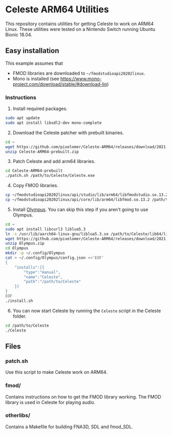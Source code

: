 # Celeste ARM64 Utilities

This repository contains utilities for getting Celeste to work on ARM64 Linux. These utilities were tested on a Nintendo Switch running Ubuntu Bionic 18.04.

## Easy installation

This example assumes that
- FMOD libraries are downloaded to `~/fmodstudioapi20202linux`.
- Mono is installed (see https://www.mono-project.com/download/stable/#download-lin)

### Instructions

1. Install required packages.
```sh
sudo apt update
sudo apt install libsdl2-dev mono-complete
```

2. Download the Celeste patcher with prebuilt binaries.
```sh
cd ~
wget https://github.com/pixelomer/Celeste-ARM64/releases/download/2021.09.02/Celeste-ARM64-prebuilt.zip
unzip Celeste-ARM64-prebuilt.zip
```

3. Patch Celeste and add arm64 libraries.
```sh
cd Celeste-ARM64-prebuilt
./patch.sh /path/to/Celeste/Celeste.exe
```

4. Copy FMOD libraries.
```sh
cp ~/fmodstudioapi20202linux/api/studio/lib/arm64/libfmodstudio.so.13.2 /path/to/Celeste/lib64/libfmodstudio.so.13
cp ~/fmodstudioapi20202linux/api/core/lib/arm64/libfmod.so.13.2 /path/to/Celeste/lib64/libfmod.so.13
```

5. Install [Olympus](https://github.com/EverestAPI/Olympus). You can skip this step if you aren't going to use Olympus.
```sh
cd ~
sudo apt install libcurl3 liblua5.3
ln -s /usr/lib/aarch64-linux-gnu/liblua5.3.so /path/to/Celeste/lib64/liblua53.so
wget https://github.com/pixelomer/Celeste-ARM64/releases/download/2021.09.02/Olympus.zip
unzip Olympus.zip
cd Olympus
mkdir -p ~/.config/Olympus
cat > ~/.config/Olympus/config.json <<'EOF'
{
	"installs":[{
		"type":"manual",
		"name":"Celeste",
		"path":"/path/to/Celeste"
	}]
}
EOF
./install.sh
```

6. You can now start Celeste by running the `Celeste` script in the Celeste folder.
```sh
cd /path/to/Celeste
./Celeste
```

## Files

### patch.sh

Use this script to make Celeste work on ARM64.

### fmod/

Contains instructions on how to get the FMOD library working. The FMOD library is used in Celeste for playing audio.

### otherlibs/

Contains a Makefile for building FNA3D, SDL and fmod_SDL.